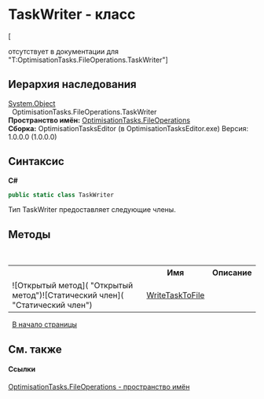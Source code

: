 # TaskWriter - класс
 

\[<summary> отсутствует в документации для "T:OptimisationTasks.FileOperations.TaskWriter"\]


## Иерархия наследования
<a href="http://msdn2.microsoft.com/ru-ru/library/e5kfa45b" target="_blank">System.Object</a><br />&nbsp;&nbsp;OptimisationTasks.FileOperations.TaskWriter<br />
**Пространство имён:**&nbsp;<a href="N_OptimisationTasks_FileOperations">OptimisationTasks.FileOperations</a><br />**Сборка:**&nbsp;OptimisationTasksEditor (в OptimisationTasksEditor.exe) Версия: 1.0.0.0 (1.0.0.0)

## Синтаксис

**C#**<br />
``` C#
public static class TaskWriter
```

Тип TaskWriter предоставляет следующие члены.


## Методы
&nbsp;<table><tr><th></th><th>Имя</th><th>Описание</th></tr><tr><td>![Открытый метод]( "Открытый метод")![Статический член]( "Статический член")</td><td><a href="M_OptimisationTasks_FileOperations_TaskWriter_WriteTaskToFile">WriteTaskToFile</a></td><td /></tr></table>&nbsp;
<a href="#taskwriter---класс">В начало страницы</a>

## См. также


#### Ссылки
<a href="N_OptimisationTasks_FileOperations">OptimisationTasks.FileOperations - пространство имён</a><br />